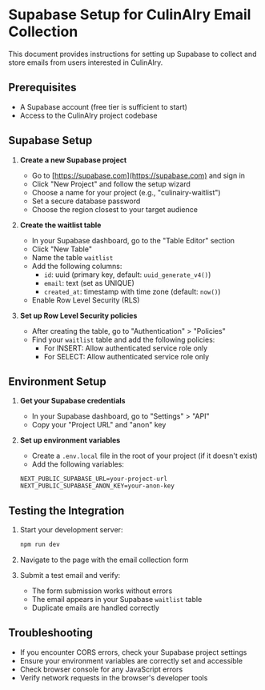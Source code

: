 # Supabase Setup for CulinAIry Email Collection

This document provides instructions for setting up Supabase to collect and store emails from users interested in CulinAIry.

## Prerequisites

- A Supabase account (free tier is sufficient to start)
- Access to the CulinAIry project codebase

## Supabase Setup

1. **Create a new Supabase project**
   - Go to [https://supabase.com](https://supabase.com) and sign in
   - Click "New Project" and follow the setup wizard
   - Choose a name for your project (e.g., "culinairy-waitlist")
   - Set a secure database password
   - Choose the region closest to your target audience

2. **Create the waitlist table**
   - In your Supabase dashboard, go to the "Table Editor" section
   - Click "New Table"
   - Name the table `waitlist`
   - Add the following columns:
     - `id`: uuid (primary key, default: `uuid_generate_v4()`)
     - `email`: text (set as UNIQUE)
     - `created_at`: timestamp with time zone (default: `now()`)
   - Enable Row Level Security (RLS)

3. **Set up Row Level Security policies**
   - After creating the table, go to "Authentication" > "Policies"
   - Find your `waitlist` table and add the following policies:
     - For INSERT: Allow authenticated service role only
     - For SELECT: Allow authenticated service role only

## Environment Setup

1. **Get your Supabase credentials**
   - In your Supabase dashboard, go to "Settings" > "API"
   - Copy your "Project URL" and "anon" key

2. **Set up environment variables**
   - Create a `.env.local` file in the root of your project (if it doesn't exist)
   - Add the following variables:
   ```
   NEXT_PUBLIC_SUPABASE_URL=your-project-url
   NEXT_PUBLIC_SUPABASE_ANON_KEY=your-anon-key
   ```

## Testing the Integration

1. Start your development server:
   ```bash
   npm run dev
   ```

2. Navigate to the page with the email collection form

3. Submit a test email and verify:
   - The form submission works without errors
   - The email appears in your Supabase `waitlist` table
   - Duplicate emails are handled correctly

## Troubleshooting

- If you encounter CORS errors, check your Supabase project settings
- Ensure your environment variables are correctly set and accessible
- Check browser console for any JavaScript errors
- Verify network requests in the browser's developer tools